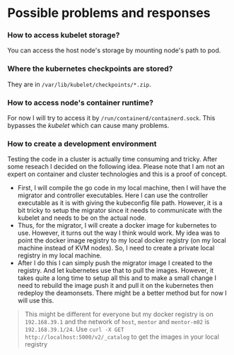 # Possible problems and responses

### How to access kubelet storage?
You can access the host node's storage by mounting node's path to pod.

### Where the kubernetes checkpoints are stored?
They are in `/var/lib/kubelet/checkpoints/*.zip`.

### How to access node's container runtime?
For now I will try to access it by `/run/containerd/containerd.sock`. This bypasses the *kubelet* which can cause many problems.

### How to create a development environment
Testing the code in a cluster is actually time consuming and tricky. After some reseach I decided on the following idea. Please note that I am not an expert on container and cluster technologies and this is a proof of concept.
* First, I will compile the go code in my local machine, then I will have the migrator and controller executables. Here I can use the controller executable as it is with giving the kubeconfig file path. However, it is a bit tricky to setup the migrator since it needs to communicate with the kubelet and needs to be on the actual node.
* Thus, for the migrator, I will create a docker image for kubernetes to use. However, it turns out the way I think would work. My idea was to point the docker image registry to my local docker registry (on my local machine instead of KVM nodes). So, I need to create a private local registry in my local machine.
* After I do this I can simply push the migrator image I created to the registry. And let kubernetes use that to pull the images. However, it takes quite a long time to setup all this and to make a small change I need to rebuild the image push it and pull it on the kubernetes then redeploy the deamonsets. There might be a better method but for now I will use this.
> This might be different for everyone but my docker registry is on `192.168.39.1` and the network of `host`, `mentor` and `mentor-m02` is `192.168.39.1/24`.
> Use `curl -X GET http://localhost:5000/v2/_catalog` to get the images in your local registry